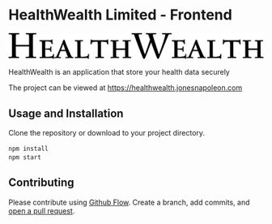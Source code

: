 # HealthWealth Limited - Frontend

<img src='public/logo.jpg'/>

HealthWealth is an application that store your health data securely

The project can be viewed at https://healthwealth.jonesnapoleon.com

## Usage and Installation

Clone the repository or download to your project directory.

```sh
npm install
npm start
```

## Contributing

Please contribute using [Github Flow](https://guides.github.com/introduction/flow/). Create a branch, add commits, and [open a pull request](https://github.com/fraction/readme-boilerplate/compare/).

